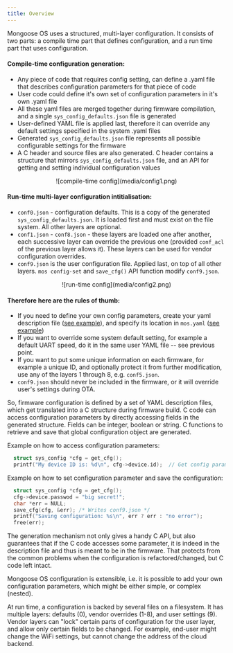 ```yaml
---
title: Overview
---
```



Mongoose OS uses a structured, multi-layer configuration.
It consists of two parts: a compile time part that defines configuration,
and a run time part that uses configuration.

#### Compile-time configuration generation:

- Any piece of code that requires config setting, can define a .yaml file
that describes configuration parameters for that piece of code
- User code could define it's own set of configuration parameters in
it's own .yaml file
- All these yaml files are merged together during firmware compilation,
and a single `sys_config_defaults.json` file is generated
- User-defined YAML file is applied last, therefore it can override any
default settings specified in the system .yaml files
- Generated `sys_config_defaults.json` file represents all possible
  configurable settings for the firmware
- A C header and source files are also generated. C header contains a structure
that mirrors `sys_config_defaults.json` file, and an API for getting and setting
individual configuration values

<center>
![compile-time config](media/config1.png)
</center>

#### Run-time multi-layer configuration intitialisation:

- `conf0.json` - configuration defaults. This is a copy of the generated
  `sys_config_defaults.json`. It is loaded first and must exist on the file system.
  All other layers are optional.
- `conf1.json` - `conf8.json` - these layers are loaded one after another, each
  successive layer can override the previous one (provided `conf_acl` of the previous
  layer allows it). These layers can be used for vendor configuration  overrides.
- `conf9.json` is the user configuration file. Applied last, on top of all other layers.
  `mos config-set` and `save_cfg()` API function modify `conf9.json`.

<center>
![run-time config](media/config2.png)
</center>

#### Therefore here are the rules of thumb:

- If you need to define your own config parameters, create your yaml
  description file ([see example](https://github.com/cesanta/mongoose-os/blob/master/fw/skeleton/src/conf_schema.yaml)), and specify its location in `mos.yaml`
  ([see example](https://github.com/cesanta/mongoose-os/blob/master/fw/skeleton/mos.yml))
- If you want to override some system default setting, for example
  a default UART speed, do it in the same user YAML file -- see previous point.
- If you want to put some unique information on each firmware, for example
  a unique ID, and optionally protect it from further modification, use any of the layers 1 through 8, e.g. `conf5.json`.
- `conf9.json` should never be included in the firmware, or it will override user's settings during OTA.
  

So, firmware configuration is defined by a set of YAML description files,
which get translated into a C structure during firmware build.
C code can access configuration
parameters by directly accessing fields in the generated structure.
Fields can be integer, boolean or string. C functions to retrieve and save
that global configuration object are generated.

Example on how to access configuration parameters:

```c
  struct sys_config *cfg = get_cfg();
  printf("My device ID is: %d\n", cfg->device.id);  // Get config param
```

Example on how to set configuration parameter and save the configuration:
```c
  struct sys_config *cfg = get_cfg();
  cfg->device.passwod = "big secret!";
  char *err = NULL;
  save_cfg(cfg, &err); /* Writes conf9.json */
  printf("Saving configuration: %s\n", err ? err : "no error");
  free(err);
```

The generation mechanism not only gives a handy C API, but also guarantees
that if the C code accesses some parameter, it is indeed in the description
file and thus is meant to be in the firmware. That protects from the common
problems when the configuration is refactored/changed, but C code left intact.

Mongoose OS configuration is extensible, i.e. it is possible to add your own
configuration parameters, which might be either simple, or complex (nested).

At run time, a configuration is backed by several files on a filesystem.
It has multiple layers: defaults (0), vendor overrides (1-8), and user settings (9).
Vendor layers can "lock" certain parts of
configuration for the user layer, and allow only certain fields to be changed.
For example, end-user might change the WiFi settings, but cannot change the
address of the cloud backend.


<!--
the two C files: `buid/gen/sys_config.h` and `build/gen/sys_config.c`.
A header file contains

You can see the generated structure


during the
firmware build
 and represented in C code by a structure


and in JavaScript by an object. Integer, boolean and string values are supported.

The configuration can be extended by the user (new fields can be added).

At boot, values are initialised with defaults and can be overridden from two layers of the configuration files; vendor and user.

Values can be changed at runtime, but usually a reboot is required for new settings to be applied.

See example on how to build a web UI for managing device
configuration at
https://github.com/cesanta/mongoose-os/tree/master/fw/examples/c_web_config .
-->
